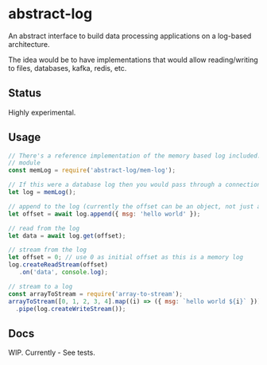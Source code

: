 # abstract-log

An abstract interface to build data processing applications on a log-based architecture.

The idea would be to have implementations that would allow reading/writing to files, databases, kafka, redis, etc.

## Status

Highly experimental.

## Usage

``` js
// There's a reference implementation of the memory based log included. Should be its own
// module
const memLog = require('abstract-log/mem-log');

// If this were a database log then you would pass through a connection string
let log = memLog();

// append to the log (currently the offset can be an object, not just an integer)
let offset = await log.append({ msg: 'hello world' });

// read from the log
let data = await log.get(offset);

// stream from the log
let offset = 0; // use 0 as initial offset as this is a memory log
log.createReadStream(offset)
   .on('data', console.log);

// stream to a log
const arrayToStream = require('array-to-stream');
arrayToStream([0, 1, 2, 3, 4].map((i) => ({ msg: `hello world ${i}` })))
  .pipe(log.createWriteStream());
```

## Docs

WIP. Currently - See tests.
